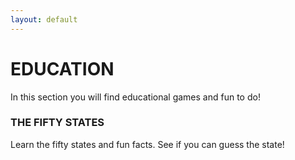```yaml
---
layout: default
---
```


# EDUCATION

In this section you will find educational games and fun to do!


### THE FIFTY STATES

Learn the fifty states and fun facts. See if you can guess the state!
